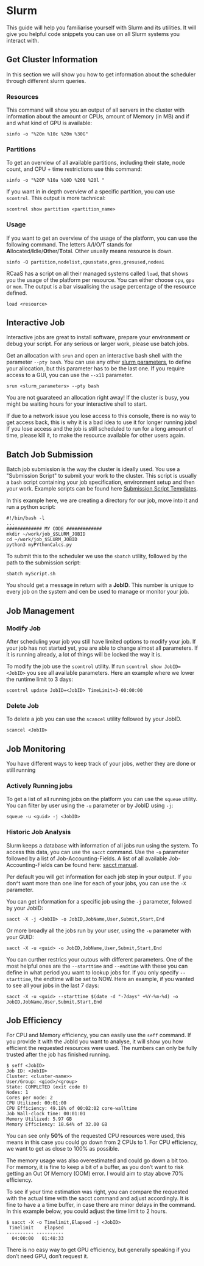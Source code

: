 # Slurm
This guide will help you familiarise yourself with Slurm and its utilities. It will give you helpful code snippets you can use on all Slurm systems you interact with.

## Get Cluster Information
In this section we will show you how to get information about the scheduler through different slurm queries. 

### Resources
This command will show you an output of all servers  in the cluster with information about the amount or CPUs, amount of Memory (in MB) and if and what kind of GPU is available: 

```
sinfo -o "%20n %10c %20m %30G"
```

### Partitions
To get an overview of all available partitions, including their state, node count, and CPU + time restrictions use this command:

```
sinfo -o "%20P %10a %10D %20B %20l "
```

If you want in in depth overview of a specific partition, you can use `scontrol`. This output is more tachnical:

```
scontrol show partition <partition_name>
```

### Usage
If you want to get an overview of the usage of the platform, you can use the following command. The letters A/I/O/T stands for **A**llocated/**I**dle/**O**ther/**T**otal. Other usually means resource is down.

```
sinfo -O partition,nodelist,cpusstate,gres,gresused,nodeai
```

RCaaS has a script on all their managed systems called `load`, that shows you the usage of the platform per resource. You can either choose `cpu`, `gpu` or `mem`. The output is a bar visualising the usage percentage of the resource defined. 

```
load <resource>
```

## Interactive Job
Interactive jobs are great to install software, prepare your environment or debug your script. For any serious or larger work, please use batch jobs.

Get an allocation with `srun` and open an interactive bash shell with the parameter `--pty bash`. You can use any other [slurm parameters](../references/slurm-parameters.md), to define your allocation, but this parameter has to be the last one. If you require access to a GUI, you can use the `--x11` parameter.

```
srun <slurm_parameters> --pty bash
```

You are not guarateed an allocation right away! If the cluster is busy, you might be waiting hours for your interactive shell to start.

If due to a network issue you lose access to this console, there is no way to get access back, this is why it is a bad idea to use it for longer running jobs! If you lose access and the job is still scheduled to run for a long amount of time, please kill it, to make the resource available for other users again.

## Batch Job Submission
Batch job submission is the way the cluster is ideally used. You use a "Submission Script" to submit your work to the cluster. This script is usually a `bash` script containing your job specification, environment setup and then your work. Example scripts can  be found here [Submission Script Templates](../references/submission-script-templates.md).

In this example here, we are creating a directory for our job, move into it and run a python  script:

```
#!/bin/bash -l
...
############# MY CODE ############# 
mkdir ~/work/job_$SLURM_JOBID
cd ~/work/job_$SLURM_JOBID
python3 myPYthonCalcs.py
```

To submit this to the scheduler we use the `sbatch` utility, followed by the path to the submission script:

```
sbatch myScript.sh
```

You should get a message in return with a **JobID**. This number is unique to every job on the system and cen be used to manage or monitor your job.

## Job Management
### Modify Job
After scheduling your job you still have limited options to modify your job.  If your job has not started yet, you are able to change almost all parameters. If it is running already, a lot of things will be locked the way it is.

To modify the job use the `scontrol` utility. If run `scontrol show JobID=<JobID>` you see all available parameters. Here an example where we lower the runtime limit to 3 days:

```
scontrol update JobID=<JobID> TimeLimit=3-00:00:00
```

### Delete Job
To delete a job you can use the `scancel` utility followed by your JobID.

```
scancel <JobID>
```

## Job Monitoring
You have different ways to keep track of your jobs, wether they are done or still running

### Actively Running jobs
To get a list of all running jobs on the platform you can use the `squeue` utility. You can filter by user using the `-u` parameter or by JobID using `-j`:

```
squeue -u <guid> -j <JobID>
```

### Historic Job Analysis
Slurm keeps a database with information of all jobs run using the system. To access this data, you can use the `sacct` command.  Use the `-o` parameter followed by a list of Job-Accounting-Fields. A list of all available Job-Accounting-Fields can be found here: [sacct manual](https://slurm.schedmd.com/sacct.html#SECTION_Job-Accounting-Fields).

Per default you will get information for each job step in your output. If you don^t want more than one line for each of your jobs, you can use the `-X` parameter.

You can  get information for a specific job  using the `-j` parameter, folowed by your JobID:

```
sacct -X -j <JobID> -o JobID,JobName,User,Submit,Start,End
```

Or more broadly all the jobs run by your user, using the `-u` parameter with your GUID:

```
sacct -X -u <guid> -o JobID,JobName,User,Submit,Start,End
```

You can curther restrics your outous with different parameters. One of the most helpful ones are the `--starttime` and `--endtime` with these you can  define in what period you want to lookup jobs for. If you only specify `--starttime`, the endtime will  be set to NOW. Here an example, if you wanted to see  all your jobs in the last 7 days:

```
sacct -X -u <guid> --starttime $(date -d "-7days" +%Y-%m-%d) -o JobID,JobName,User,Submit,Start,End
```

## Job Efficiency
For CPU and Memory efficiency, you can easily use the `seff` command. If you provide it with the JobId you want to analyse, it will show you how efficient the requested resources were used. The numbers can only be fully trusted after the job has finished running.

```
$ seff <JobID>
Job ID: <JobID>
Cluster: <cluster-name>>
User/Group: <giod>/<group>
State: COMPLETED (exit code 0)
Nodes: 1
Cores per node: 2
CPU Utilized: 00:01:00
CPU Efficiency: 49.18% of 00:02:02 core-walltime
Job Wall-clock time: 00:01:01
Memory Utilized: 5.97 GB
Memory Efficiency: 18.64% of 32.00 GB
```

You can see only **50%** of the requested CPU resources were used, this means in this case you could go down from 2 CPUs to 1. For CPU efficiency, we want to get as close to 100% as possible.

The memory usage was also overestimated and could go down a bit too. For memory, it is fine to keep a bit of a buffer, as you don’t want to risk getting an Out Of Memory (OOM) error. I would aim to stay above 70% efficiency.

To see if your time estimation was right, you can compare the requested with the actual time with the sacct command and adjust accordingly. It is fine to have a a time buffer, in case there are minor delays in the command. In this example below, you could adjust the time limit to 2 hours.

```
$ sacct -X -o Timelimit,Elapsed -j <JobID>
 Timelimit    Elapsed
---------- ----------
  04:00:00   01:48:33
```

There is no easy way to get GPU efficiency, but generally speaking if you don’t need GPU, don’t request it.

